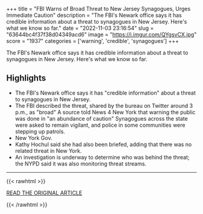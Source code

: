 +++
title = "FBI Warns of Broad Threat to New Jersey Synagogues, Urges Immediate Caution"
description = "The FBI's Newark office says it has credible information about a threat to synagogues in New Jersey. Here's what we know so far."
date = "2022-11-03 23:16:54"
slug = "63644bc4f37f38d04349acd6"
image = "https://i.imgur.com/QYgsvCX.jpg"
score = "1937"
categories = ['warning', 'credible', 'synagogues']
+++

The FBI's Newark office says it has credible information about a threat to synagogues in New Jersey. Here's what we know so far.

## Highlights

- The FBI's Newark office says it has "credible information" about a threat to synagogues in New Jersey.
- The FBI described the threat, shared by the bureau on Twitter around 3 p.m., as "broad" A source told News 4 New York that warning the public was done in "an abundance of caution" Synagogues across the state were asked to remain vigilant, and police in some communities were stepping up patrols.
- New York Gov.
- Kathy Hochul said she had also been briefed, adding that there was no related threat in New York.
- An investigation is underway to determine who was behind the threat; the NYPD said it was also monitoring threat streams.

---

{{< rawhtml >}}
  <p class="article-category">
    <a target="_blank" href="https://www.nbcnewyork.com/news/local/fbi-warns-of-broad-threat-to-new-jersey-synagogues-urges-immediate-caution/3938021/">READ THE ORIGINAL ARTICLE</a>
  </p>
{{< /rawhtml >}}
